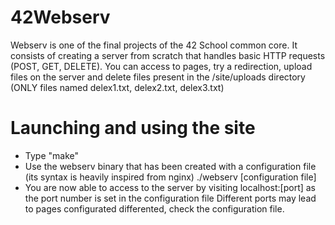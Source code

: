 # 42Webserv

Webserv is one of the final projects of the 42 School common core. It consists of creating a server from scratch that handles basic HTTP requests (POST, GET, DELETE).
You can access to pages, try a redirection, upload files on the server and delete files present in the /site/uploads directory (ONLY files named delex1.txt, delex2.txt, delex3.txt)

# Launching and using the site

- Type "make"
- Use the webserv binary that has been created with a configuration file (its syntax is heavily inspired from nginx)
  ./webserv [configuration file]
- You are now able to access to the server by visiting localhost:[port] as the port number is set in the configuration file
  Different ports may lead to pages configurated differented, check the configuration file.
